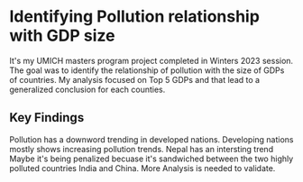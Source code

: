 # Identifying Pollution relationship with GDP size 
It's my UMICH masters program project completed in Winters 2023 session. The goal was to identify the relationship of pollution with the size of GDPs of countries.
My analysis focused on Top 5 GDPs and that lead to a generalized conclusion for each counties. 

## Key Findings

Pollution has a downword trending in developed nations. Developing nations mostly shows increasing pollution trends. 
Nepal has an intersting trend
Maybe it's being penalized becuase it's sandwiched between the two highly polluted countries India and China. 
More Analysis is needed to validate. 